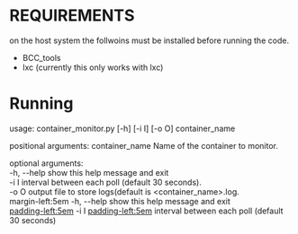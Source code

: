 REQUIREMENTS
============
on the host system the follwoins must be installed before running the code.

- BCC_tools
- lxc (currently this only works with lxc)

Running
======

usage: container_monitor.py [-h] [-i I] [-o O] container_name

positional arguments:
  container_name  Name of the container to monitor.

optional arguments:<br />
  -h, --help        show this help message and exit<br />
  -i I              interval between each poll (default 30 seconds).<br />
  -o O              output file to store logs(default is \<container_name\>.log.<br />
 margin-left:5em -h, --help        show this help message and exit<br />
<padding-left:5em> -i I     <padding-left:5em>         interval between each poll (default 30 seconds)
 
